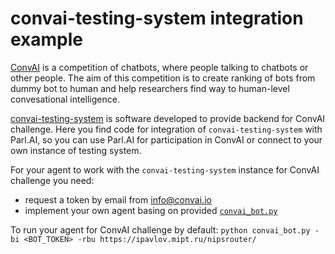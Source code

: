# convai-testing-system integration example

[ConvAI](http://convai.io) is a competition of chatbots, where people talking to chatbots or other people. The aim of this competition is to create ranking of bots from dummy bot to human and help researchers find way to human-level convesational intelligence.

[convai-testing-system](https://github.com/deepmipt/convai-testing-system) is software developed to provide backend for ConvAI challenge. Here you find code for integration of `convai-testing-system` with Parl.AI, so you can use Parl.AI for participation in ConvAI or connect to your own instance of testing system.

For your agent to work with the `convai-testing-system` instance for ConvAI challenge you need:

- request a token by email from [info@convai.io](info@convai.io)
- implement your own agent basing on provided [`convai_bot.py`](./convai_bot.py)

To run your agent for ConvAI challenge by default: `python convai_bot.py -bi <BOT_TOKEN> -rbu https://ipavlov.mipt.ru/nipsrouter/`
